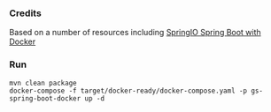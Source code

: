 ### Credits
Based on a number of resources including [SpringIO Spring Boot with Docker](https://spring.io/guides/gs/spring-boot-docker/)

### Run
```
mvn clean package
docker-compose -f target/docker-ready/docker-compose.yaml -p gs-spring-boot-docker up -d
```

